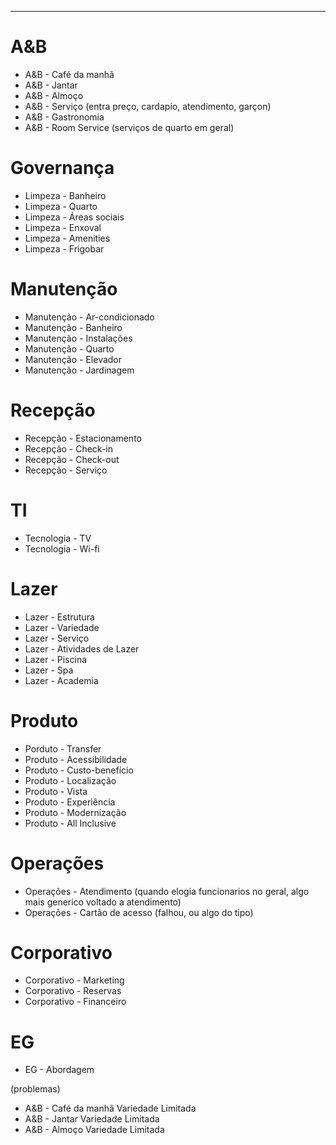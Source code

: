 
---

# A&B

* A&B - Café da manhã 
* A&B - Jantar
* A&B - Almoço
* A&B - Serviço (entra preço, cardapio, atendimento, garçon)
* A&B - Gastronomia 
* A&B - Room Service (serviços de quarto em geral)


# Governança

* Limpeza - Banheiro
* Limpeza - Quarto
* Limpeza - Áreas sociais
* Limpeza - Enxoval
* Limpeza - Amenities
* Limpeza - Frigobar

# Manutenção

* Manutenção - Ar-condicionado
* Manutenção - Banheiro
* Manutenção - Instalações
* Manutenção - Quarto
* Manutenção - Elevador
* Manutenção - Jardinagem

# Recepção

* Recepção - Estacionamento
* Recepção - Check-in
* Recepção - Check-out
* Recepção - Serviço

# TI

* Tecnologia - TV
* Tecnologia - Wi-fi

# Lazer

* Lazer - Estrutura
* Lazer - Variedade
* Lazer - Serviço
* Lazer - Atividades de Lazer
* Lazer - Piscina
* Lazer - Spa
* Lazer - Academia

# Produto

* Porduto - Transfer
* Produto - Acessibilidade
* Produto - Custo-benefício
* Produto - Localização
* Produto - Vista
* Produto - Experiência
* Produto - Modernização
* Produto - All Inclusive

# Operações

* Operações - Atendimento (quando elogia funcionarios no geral, algo mais generico voltado a atendimento)
* Operações - Cartão de acesso (falhou, ou algo do tipo)

# Corporativo
* Corporativo - Marketing
* Corporativo - Reservas
* Corporativo - Financeiro


# EG
* EG - Abordagem

(problemas)
* A&B - Café da manhã Variedade Limitada
* A&B - Jantar Variedade Limitada
* A&B - Almoço Variedade Limitada

